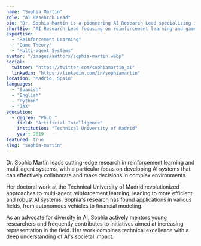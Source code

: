 ```yaml
---
name: "Sophia Martín"
role: "AI Research Lead"
bio: "Dr. Sophia Martín is a pioneering AI Research Lead specializing in reinforcement learning and multi-agent systems. Her innovative work at the Technical University of Madrid has pushed the boundaries of AI capabilities in complex decision-making environments."
shortBio: "AI Research Lead focusing on reinforcement learning and game theory"
expertise:
  - "Reinforcement Learning"
  - "Game Theory"
  - "Multi-agent Systems"
avatar: "/images/authors/sophia-martin.webp"
social:
  twitter: "https://twitter.com/sophiamartin_ai"
  linkedin: "https://linkedin.com/in/sophiamartin"
location: "Madrid, Spain"
languages:
  - "Spanish"
  - "English"
  - "Python"
  - "JAX"
education:
  - degree: "Ph.D."
    field: "Artificial Intelligence"
    institution: "Technical University of Madrid"
    year: 2019
featured: true
slug: "sophia-martin"
---
```


Dr. Sophia Martín leads cutting-edge research in reinforcement learning and multi-agent systems, with a particular focus on developing AI systems that can effectively collaborate and make decisions in complex environments.

Her doctoral work at the Technical University of Madrid revolutionized approaches to multi-agent reinforcement learning, leading to more efficient and robust AI systems. Sophia's research has found applications in various fields, from autonomous vehicles to financial modeling.

As an advocate for diversity in AI, Sophia actively mentors young researchers and frequently contributes to initiatives aimed at increasing representation in the field. Her work combines technical excellence with a deep understanding of AI's societal impact.